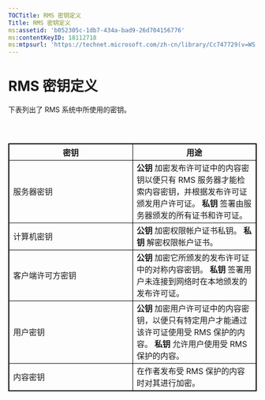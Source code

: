 ```yaml
---
TOCTitle: RMS 密钥定义
Title: RMS 密钥定义
ms:assetid: 'b052305c-1db7-434a-bad9-26d704156776'
ms:contentKeyID: 18112718
ms:mtpsurl: 'https://technet.microsoft.com/zh-cn/library/Cc747729(v=WS.10)'
---
```


RMS 密钥定义
============

下表列出了 RMS 系统中所使用的密钥。

###  

 
<p></p>

<table style="border:1px solid black;">
<colgroup>
<col width="50%" />
<col width="50%" />
</colgroup>
<thead>
<tr class="header">
<th style="border:1px solid black;" >密钥</th>
<th style="border:1px solid black;" >用途</th>
</tr>
</thead>
<tbody>
<tr class="odd">
<td style="border:1px solid black;">服务器密钥</td>
<td style="border:1px solid black;"><strong>公钥</strong>
加密发布许可证中的内容密钥以便只有 RMS 服务器才能检索内容密钥，并根据发布许可证颁发用户许可证。
<strong>私钥</strong>
签署由服务器颁发的所有证书和许可证。</td>
</tr>
<tr class="even">
<td style="border:1px solid black;">计算机密钥</td>
<td style="border:1px solid black;"><strong>公钥</strong>
加密权限帐户证书私钥。
<strong>私钥</strong>
解密权限帐户证书。</td>
</tr>
<tr class="odd">
<td style="border:1px solid black;">客户端许可方密钥</td>
<td style="border:1px solid black;"><strong>公钥</strong>
加密它所颁发的发布许可证中的对称内容密钥。
<strong>私钥</strong>
签署用户未连接到网络时在本地颁发的发布许可证。</td>
</tr>
<tr class="even">
<td style="border:1px solid black;">用户密钥</td>
<td style="border:1px solid black;"><strong>公钥</strong>
加密用户许可证中的内容密钥，以便只有特定用户才能通过该许可证使用受 RMS 保护的内容。
<strong>私钥</strong>
允许用户使用受 RMS 保护的内容。</td>
</tr>
<tr class="odd">
<td style="border:1px solid black;">内容密钥</td>
<td style="border:1px solid black;">在作者发布受 RMS 保护的内容时对其进行加密。</td>
</tr>
</tbody>
</table>

<p></p>

